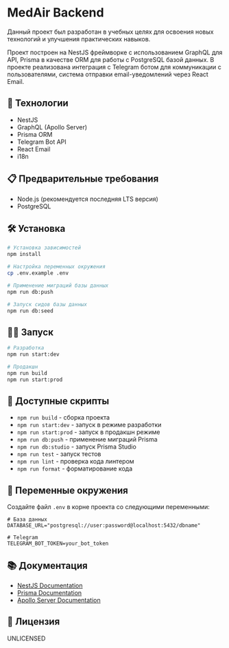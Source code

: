 # MedAir Backend

Данный проект был разработан в учебных целях для освоения новых технологий и улучшения практических навыков.

Проект построен на NestJS фреймворке с использованием GraphQL для API, Prisma в качестве ORM для работы с PostgreSQL базой данных.
В проекте реализована интеграция с Telegram ботом для коммуникации с пользователями, система отправки email-уведомлений через React Email.

## 🚀 Технологии

-   NestJS
-   GraphQL (Apollo Server)
-   Prisma ORM
-   Telegram Bot API
-   React Email
-   i18n

## 📋 Предварительные требования

-   Node.js (рекомендуется последняя LTS версия)
-   PostgreSQL

## 🛠 Установка

```bash
# Установка зависимостей
npm install

# Настройка переменных окружения
cp .env.example .env

# Применение миграций базы данных
npm run db:push

# Запуск сидов базы данных
npm run db:seed
```

## 🏃‍♂️ Запуск

```bash
# Разработка
npm run start:dev

# Продакшн
npm run build
npm run start:prod
```

## 📝 Доступные скрипты

-   `npm run build` - сборка проекта
-   `npm run start:dev` - запуск в режиме разработки
-   `npm run start:prod` - запуск в продакшн режиме
-   `npm run db:push` - применение миграций Prisma
-   `npm run db:studio` - запуск Prisma Studio
-   `npm run test` - запуск тестов
-   `npm run lint` - проверка кода линтером
-   `npm run format` - форматирование кода

## 🔐 Переменные окружения

Создайте файл `.env` в корне проекта со следующими переменными:

```env
# База данных
DATABASE_URL="postgresql://user:password@localhost:5432/dbname"

# Telegram
TELEGRAM_BOT_TOKEN=your_bot_token
```

## 📚 Документация

-   [NestJS Documentation](https://docs.nestjs.com/)
-   [Prisma Documentation](https://www.prisma.io/docs/)
-   [Apollo Server Documentation](https://www.apollographql.com/docs/apollo-server/)

## 📄 Лицензия

UNLICENSED
